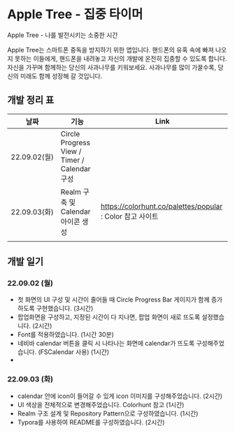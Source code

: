 # Apple Tree - 집중 타이머

Apple Tree - 나를 발전시키는 소중한 시간

Apple Tree는 스마트폰 중독을 방지하기 위한 앱입니다. 핸드폰의 유혹 속에 빠져 나오지 못하는 이들에게, 핸드폰을 내려놓고 자신의 개발에 온전히 집중할 수 있도록 합니다. 자신을 가꾸며 함께하는 당신의 사과나무를 키워보세요. 사과나무를 많이 가꿀수록, 당신의 미래도 함께 성장해 갈 것입니다.



## 개발 정리 표



| 날짜         | 기능                                         | Link                                                      |
| ------------ | -------------------------------------------- | --------------------------------------------------------- |
| 22.09.02(월) | Circle Progress View / Timer / Calendar 구성 |                                                           |
| 22.09.03(화) | Realm 구축 및 Calendar 아이콘 생성           | https://colorhunt.co/palettes/popular : Color 참고 사이트 |
|              |                                              |                                                           |



## 개발 일기

### 22.09.02 (월)

- 첫 화면의 UI 구성 및 시간이 줄어들 때 Circle Progress Bar 게이지가 함께 증가하도록 구현했습니다. (3시간)
- 팝업화면을 구성하고, 지정된 시간이 다 지나면, 팝업 화면이 새로 뜨도록 설정했습니다. (2시간)
- Font를 적용하였습니다. (1시간 30분)
- 네비바 calendar 버튼을 클릭 시 나타나는 화면에 calendar가 뜨도록 구성해주었습니다. (FSCalendar 사용) (1시간)
- 

### 22.09.03 (화)

- calendar 안에 icon이 들어갈 수 있게 icon 이미지를 구성해주었습니다. (2시간)
- UI 색상을 전체적으로 변경해주었습니다. Colorhunt 참고 (1시간)
- Realm 구조 설계 및 Repository Pattern으로 구성하였습니다. (1시간)
- Typora를 사용하여 README를 구성하였습니다. (2시간)